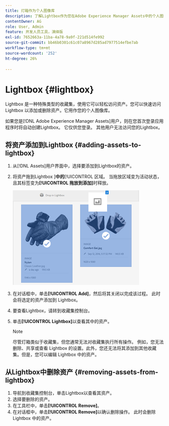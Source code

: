 ```yaml
---
title: 灯箱作为个人图像库
description: 了解Lightbox作为您在Adobe Experience Manager Assets中的个人图像库]。
contentOwner: AG
role: User, Admin
feature: 开发人员工具，演绎版
exl-id: 7652663a-11ba-4a78-9a9f-221d514fe992
source-git-commit: bb46b0301c61c07a8967d285ad7977514efbe7ab
workflow-type: tm+mt
source-wordcount: '252'
ht-degree: 26%

---
```


# Lightbox {#lightbox}

Lightbox 是一种特殊类型的收藏集，使用它可以轻松访问资产。您可以快速访问 Lightbox 以添加或删除资产。它用作您的个人图像库。

如果您是[!DNL Adobe Experience Manager Assets]用户，则在您首次登录应用程序时将自动创建Lightbox。 它仅供您登录。 其他用户无法访问您的Lightbox。

## 将资产添加到Lightbox {#adding-assets-to-lightbox}

1. 从[!DNL Assets]用户界面中，选择要添加到Lightbox的资产。
1. 将资产拖到Lightbox ]**中的**[!UICONTROL &#x200B;区域。 当拖放区域变为活动状态，且其标签变为&#x200B;**[!UICONTROL 拖放到添加]**&#x200B;时释放。

   ![add_to_lightbox](assets/add_to_lightbox.png)

1. 在对话框中，单击&#x200B;**[!UICONTROL Add]**，然后将其关闭以完成该过程。 此时会将选定的资产添加到 Lightbox。
1. 要查看Lightbox，请转到收藏集控制台。
1. 单击&#x200B;**[!UICONTROL Lightbox]**&#x200B;以查看其中的资产。

   >[!NOTE]
   >
   >尽管灯箱类似于收藏集，但您通常无法对收藏集执行所有操作。 例如，您无法删除、共享或查看 Lightbox 的设置。此外，您还无法将其添加到其他收藏集。但是，您可以编辑 Lightbox 中的资产。

## 从Lightbox中删除资产 {#removing-assets-from-lightbox}

1. 导航到收藏集控制台，单击Lightbox以查看其资产。
1. 选择要删除的资产。
1. 在工具栏中，单击&#x200B;**[!UICONTROL Remove]**。
1. 在对话框中，单击&#x200B;**[!UICONTROL Remove]**&#x200B;以确认删除操作。 此时会删除 Lightbox 中的资产。
